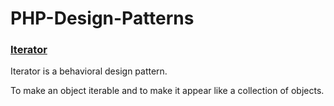 # PHP-Design-Patterns #

### [Iterator](https://en.wikipedia.org/wiki/Iterator_pattern "Named link title") ###

Iterator is a behavioral design pattern.

To make an object iterable and to make it appear like a collection of objects.
